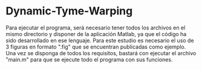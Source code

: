 # Dynamic-Tyme-Warping
Para ejecutar el programa, será necesario tener todos los archivos en el mismo directorio y disponer de la aplicación Matlab, ya que el código ha sido desarrollado en ese lenguaje. Para este estudio es necesario el uso de 3 figuras en formato ".fig" que se encuentran publicadas como ejemplo.
Una vez se disponga de todos los requisitos, bastará con ejecutar el archivo "main.m" para que se ejecute todo el programa con sus funciones.
